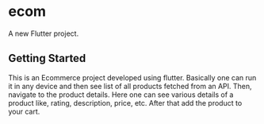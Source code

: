 # ecom

A new Flutter project.

## Getting Started

This is an Ecommerce project developed using flutter. Basically one can run it in any device and then see list of all products fetched from an API. Then, navigate to the product details. Here one can see various details of a product like, rating, description, price, etc. After that add the product to your cart. 